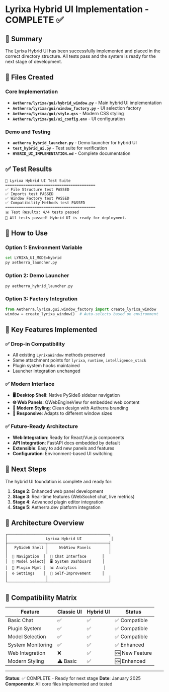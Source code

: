 # Lyrixa Hybrid UI Implementation - COMPLETE ✅

## 🎉 Summary

The Lyrixa Hybrid UI has been successfully implemented and placed in the correct directory structure. All tests pass and the system is ready for the next stage of development.

## 📁 Files Created

### Core Implementation
- **`Aetherra/lyrixa/gui/hybrid_window.py`** - Main hybrid UI implementation
- **`Aetherra/lyrixa/gui/window_factory.py`** - UI selection factory
- **`Aetherra/lyrixa/gui/style.qss`** - Modern CSS styling
- **`Aetherra/lyrixa/gui/ui_config.env`** - UI configuration

### Demo and Testing
- **`aetherra_hybrid_launcher.py`** - Demo launcher for hybrid UI
- **`test_hybrid_ui.py`** - Test suite for verification
- **`HYBRID_UI_IMPLEMENTATION.md`** - Complete documentation

## ✅ Test Results

```
🚀 Lyrixa Hybrid UI Test Suite
========================================
✅ File Structure test PASSED
✅ Imports test PASSED
✅ Window Factory test PASSED
✅ Compatibility Methods test PASSED
========================================
📊 Test Results: 4/4 tests passed
🎉 All tests passed! Hybrid UI is ready for deployment.
```

## 🔧 How to Use

### Option 1: Environment Variable
```bash
set LYRIXA_UI_MODE=hybrid
py aetherra_launcher.py
```

### Option 2: Demo Launcher
```bash
py aetherra_hybrid_launcher.py
```

### Option 3: Factory Integration
```python
from Aetherra.lyrixa.gui.window_factory import create_lyrixa_window
window = create_lyrixa_window()  # Auto-selects based on environment
```

## 🎯 Key Features Implemented

### ✅ Drop-in Compatibility
- All existing `LyrixaWindow` methods preserved
- Same attachment points for `lyrixa`, `runtime`, `intelligence_stack`
- Plugin system hooks maintained
- Launcher integration unchanged

### ✅ Modern Interface
- **🖥️ Desktop Shell**: Native PySide6 sidebar navigation
- **🌐 Web Panels**: QWebEngineView for embedded web content
- **🎨 Modern Styling**: Clean design with Aetherra branding
- **📱 Responsive**: Adapts to different window sizes

### ✅ Future-Ready Architecture
- **Web Integration**: Ready for React/Vue.js components
- **API Integration**: FastAPI docs embedded by default
- **Extensible**: Easy to add new panels and features
- **Configuration**: Environment-based UI switching

## 🚀 Next Steps

The hybrid UI foundation is complete and ready for:

1. **Stage 2**: Enhanced web panel development
2. **Stage 3**: Real-time features (WebSocket chat, live metrics)
3. **Stage 4**: Advanced plugin editor integration
4. **Stage 5**: Aetherra.dev platform integration

## 🎨 Architecture Overview

```
┌─────────────────────────────────────────────┐
│                 Lyrixa Hybrid UI             │
├─────────────────┬───────────────────────────┤
│   PySide6 Shell │     WebView Panels        │
│                 │                           │
│  🧬 Navigation  │  💬 Chat Interface       │
│  🤖 Model Select│  🖥️ System Dashboard     │
│  🧩 Plugin Mgmt │  📊 Analytics            │
│  ⚙️ Settings    │  🚀 Self-Improvement     │
│                 │                           │
└─────────────────┴───────────────────────────┘
```

## 🔌 Compatibility Matrix

| Feature           | Classic UI | Hybrid UI | Status        |
| ----------------- | ---------- | --------- | ------------- |
| Basic Chat        | ✅          | ✅         | ✅ Compatible  |
| Plugin System     | ✅          | ✅         | ✅ Compatible  |
| Model Selection   | ✅          | ✅         | ✅ Compatible  |
| System Monitoring | ✅          | ✅         | ✅ Enhanced    |
| Web Integration   | ❌          | ✅         | 🆕 New Feature |
| Modern Styling    | ⚠️ Basic    | ✅         | 🆕 Enhanced    |

---

**Status**: ✅ COMPLETE - Ready for next stage
**Date**: January 2025
**Components**: All core files implemented and tested

